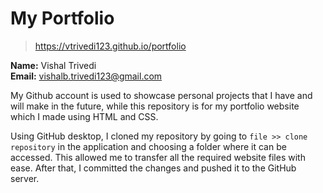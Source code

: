# My Portfolio
>https://vtrivedi123.github.io/portfolio

**Name:** Vishal Trivedi\
**Email:** vishalb.trivedi123@gmail.com

My Github account is used to showcase personal projects that I have and will make in the future, while this repository is for my portfolio website which I made using HTML and CSS.

Using GitHub desktop, I cloned my repository by going to `file >> clone repository` in the application and choosing a folder where it can be accessed. This allowed me to transfer all the required website files with ease. After that, I committed the changes and pushed it to the GitHub server.
